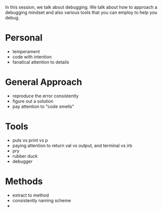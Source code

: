 In this session, we talk about debugging. We talk about how to approach a debugging mindset and also various tools that you can employ to help you debug.

# Personal
- temperament
- code with intention
- fanatical attention to details

# General Approach
- reproduce the error consistently
- figure out a solution
- pay attention to "code smells"


# Tools
- puts vs print vs p
- paying attention to return val vs output, and terminal vs irb
- pry
- rubber duck
- debugger

# Methods
- extract to method
- consistently naming scheme
- 
